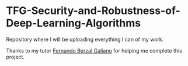 # TFG-Security-and-Robustness-of-Deep-Learning-Algorithms
Repository where I will be uploading everything I can of my work.

Thanks to my tutor [Fernando Berzal Galiano](https://www.ugr.es/personal/fernando-berzal-galiano) for helping me complete this project.
